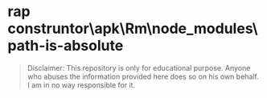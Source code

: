 # rap construntor\apk\Rm\node_modules\path-is-absolute
> Disclaimer: This repository is only for educational purpose. Anyone who abuses the information provided here does so on his own behalf. I am in no way responsible for it.

```





```


